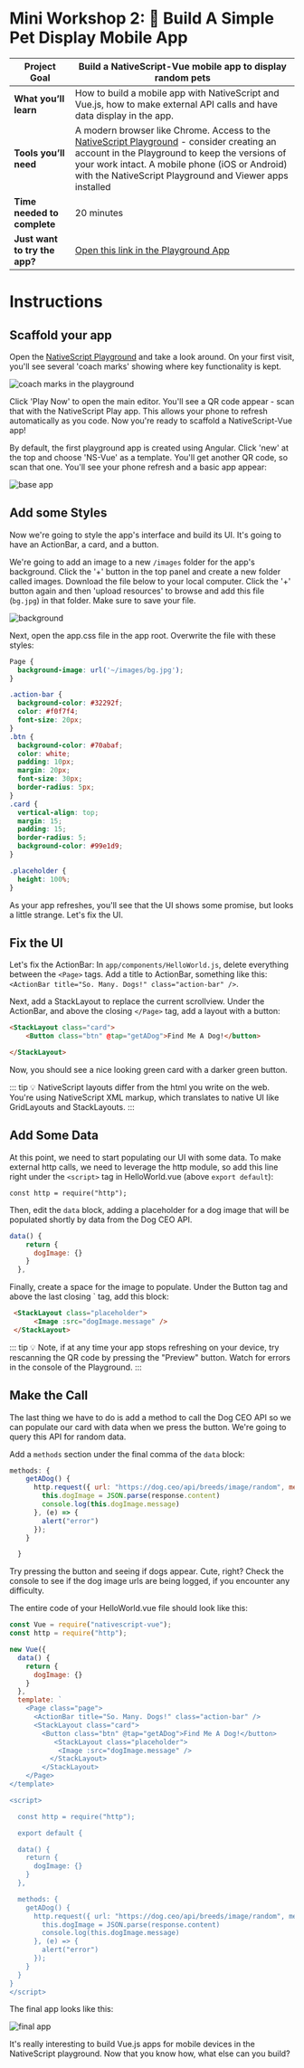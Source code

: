 # Mini Workshop 2: 📱 Build A Simple Pet Display Mobile App

| **Project Goal**              | Build a NativeScript-Vue mobile app to display random pets                                                                                                                                                                                                                                |
| ----------------------------- | ----------------------------------------------------------------------------------------------------------------------------------------------------------------------------------------------------------------------------------------------------------------------------------------- |
| **What you’ll learn**         | How to build a mobile app with NativeScript and Vue.js, how to make external API calls and have data display in the app.                                                                                                                                                                  |
| **Tools you’ll need**         | A modern browser like Chrome. Access to the [NativeScript Playground](http://play.nativescript.org) - consider creating an account in the Playground to keep the versions of your work intact. A mobile phone (iOS or Android) with the NativeScript Playground and Viewer apps installed |
| **Time needed to complete**   | 20 minutes                                                                                                                                                                                                                                                                                |
| **Just want to try the app?** | [Open this link in the Playground App](https://play.nativescript.org/?template=play-vue&id=5ev7Vz&v=4)                                                                                                                                                                                    |

# Instructions

## Scaffold your app

Open the [NativeScript Playground](http://play.nativescript.org) and take a look around. On your first visit, you'll see several 'coach marks' showing where key functionality is kept.

![coach marks in the playground](./images/playground1.png)

Click 'Play Now' to open the main editor. You'll see a QR code appear - scan that with the NativeScript Play app. This allows your phone to refresh automatically as you code. Now you're ready to scaffold a NativeScript-Vue app!

By default, the first playground app is created using Angular. Click 'new' at the top and choose 'NS-Vue' as a template. You'll get another QR code, so scan that one. You'll see your phone refresh and a basic app appear:

![base app](./images/playground2.png)

## Add some Styles

Now we're going to style the app's interface and build its UI. It's going to have an ActionBar, a card, and a button.

We're going to add an image to a new `/images` folder for the app's background. Click the '+' button in the top panel and create a new folder called images. Download the file below to your local computer. Click the '+' button again and then 'upload resources' to browse and add this file (`bg.jpg`) in that folder. Make sure to save your file.

![background](./images/bg.jpg)

Next, open the app.css file in the app root. Overwrite the file with these styles:

```css
Page {
  background-image: url('~/images/bg.jpg');
}

.action-bar {
  background-color: #32292f;
  color: #f0f7f4;
  font-size: 20px;
}
.btn {
  background-color: #70abaf;
  color: white;
  padding: 10px;
  margin: 20px;
  font-size: 30px;
  border-radius: 5px;
}
.card {
  vertical-align: top;
  margin: 15;
  padding: 15;
  border-radius: 5;
  background-color: #99e1d9;
}

.placeholder {
  height: 100%;
}
```

As your app refreshes, you'll see that the UI shows some promise, but looks a little strange. Let's fix the UI.

## Fix the UI

Let's fix the ActionBar: In `app/components/HelloWorld.js`, delete everything between the `<Page>` tags. Add a title to ActionBar, something like this: `<ActionBar title="So. Many. Dogs!" class="action-bar" />`.

Next, add a StackLayout to replace the current scrollview. Under the ActionBar, and above the closing `</Page>` tag, add a layout with a button:

```html
<StackLayout class="card">
    <Button class="btn" @tap="getADog">Find Me A Dog!</button>

</StackLayout>
```

Now, you should see a nice looking green card with a darker green button.

::: tip 💡
NativeScript layouts differ from the html you write on the web. You're using NativeScript XML markup, which translates to native UI like GridLayouts and StackLayouts.
:::

## Add Some Data

At this point, we need to start populating our UI with some data. To make external http calls, we need to leverage the http module, so add this line right under the `<script>` tag in HelloWorld.vue (above `export default`):

`const http = require("http");`

Then, edit the `data` block, adding a placeholder for a dog image that will be populated shortly by data from the Dog CEO API.

```js
data() {
    return {
      dogImage: {}
    }
  },
```

Finally, create a space for the image to populate. Under the Button tag and above the last closing `</StackLayout> tag, add this block:

```html
 <StackLayout class="placeholder">
      <Image :src="dogImage.message" />
 </StackLayout>
```

::: tip 💡
Note, if at any time your app stops refreshing on your device, try rescanning the QR code by pressing the "Preview" button. Watch for errors in the console of the Playground.
:::

## Make the Call

The last thing we have to do is add a method to call the Dog CEO API so we can populate our card with data when we press the button. We're going to query this API for random data.

Add a `methods` section under the final comma of the `data` block:

```js
methods: {
    getADog() {
      http.request({ url: "https://dog.ceo/api/breeds/image/random", method: "GET" }).then((response) => {
        this.dogImage = JSON.parse(response.content)
        console.log(this.dogImage.message)
      }, (e) => {
        alert("error")
      });
    }

  }
```

Try pressing the button and seeing if dogs appear. Cute, right? Check the console to see if the dog image urls are being logged, if you encounter any difficulty.

The entire code of your HelloWorld.vue file should look like this:

```js
const Vue = require("nativescript-vue");
const http = require("http");

new Vue({
  data() {
    return {
      dogImage: {}
    }
  },
  template: `
    <Page class="page">
      <ActionBar title="So. Many. Dogs!" class="action-bar" />
      <StackLayout class="card">
        <Button class="btn" @tap="getADog">Find Me A Dog!</button>
           <StackLayout class="placeholder">
            <Image :src="dogImage.message" />
          </StackLayout>
        </StackLayout>
    </Page>
</template>

<script>

  const http = require("http");

  export default {

  data() {
    return {
      dogImage: {}
    }
  },

  methods: {
    getADog() {
      http.request({ url: "https://dog.ceo/api/breeds/image/random", method: "GET" }).then((response) => {
        this.dogImage = JSON.parse(response.content)
        console.log(this.dogImage.message)
      }, (e) => {
        alert("error")
      });
    }
  }
}
</script>
```

The final app looks like this:

![final app](./images/playground3.png)

It's really interesting to build Vue.js apps for mobile devices in the NativeScript playground. Now that you know how, what else can you build?
